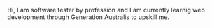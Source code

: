 Hi, I am software tester by profession and I am currently learnig web development through Generation Australis to upskill me.

